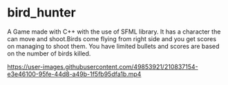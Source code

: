 # bird_hunter
A Game made with C++ with the use of SFML library.
It has a character the can move and shoot.Birds come flying from right side and you get scores on managing to shoot them.
You have limited bullets and scores are based on the number of birds killed.


https://user-images.githubusercontent.com/49853921/210837154-e3e46100-95fe-44d8-a49b-1f5fb95dfa1b.mp4


